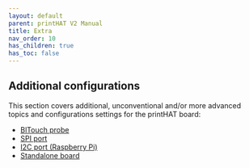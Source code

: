 ```yaml
---
layout: default
parent: printHAT V2 Manual
title: Extra
nav_order: 10
has_children: true
has_toc: false
---
```


## Additional configurations
This section covers additional, unconventional and/or more advanced topics and configurations settings for the printHAT board:
- [BlTouch probe](extra-bltouch)
- [SPI port](extra-spi)
- [I2C port (Raspberry Pi)](extra-rpi-i2c)
- [Standalone board](extra-standalone)
